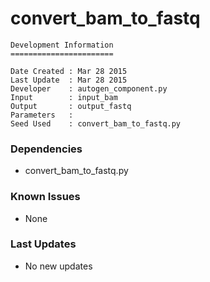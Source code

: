 # convert_bam_to_fastq

```
Development Information
=======================

Date Created : Mar 28 2015
Last Update  : Mar 28 2015
Developer    : autogen_component.py
Input        : input_bam
Output       : output_fastq
Parameters   : 
Seed Used    : convert_bam_to_fastq.py
```

### Dependencies

- convert_bam_to_fastq.py

### Known Issues

- None

### Last Updates

- No new updates
